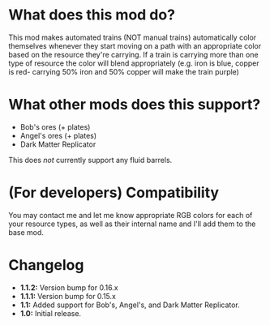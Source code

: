 # What does this mod do?

This mod makes automated trains (NOT manual trains) automatically color themselves whenever they start moving on a path with an appropriate color based on the resource they're carrying. If a train is carrying more than one type of resource the color will blend appropriately (e.g. iron is blue, copper is red- carrying 50% iron and 50% copper will make the train purple)

# What other mods does this support?

- Bob's ores (+ plates)
- Angel's ores (+ plates)
- Dark Matter Replicator

This does *not* currently support any fluid barrels.

# (For developers) Compatibility

You may contact me and let me know appropriate RGB colors for each of your resource types, as well as their internal name and I'll add them to the base mod.

# Changelog

- **1.1.2:** Version bump for 0.16.x
- **1.1.1:** Version bump for 0.15.x
- **1.1:** Added support for Bob's, Angel's, and Dark Matter Replicator.
- **1.0:** Initial release.
